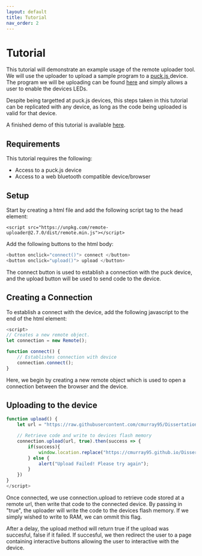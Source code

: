 ```yaml
---
layout: default
title: Tutorial
nav_order: 2
---
```


# Tutorial

This tutorial will demonstrate an example usage of the remote uploader tool. We will use the uploader to upload a sample program to a 
<a href="https://www.espruino.com/Puck.js"> puck.js </a> device. The program we will be uploading can be found <a href="https://raw.githubusercontent.com/cmurray95/Dissertation/main/src/demos/colour-test.js">here</a> and simply allows a user to enable the devices LEDs.

Despite being targetted at puck.js devices, this steps taken in this tutorial can be replicated with any device, as long as the
code being uploaded is valid for that device.

A finished demo of this tutorial is available [here](https://cmurray95.github.io/espruino-remote-uploader/demos/puck/colour.html).

## Requirements

This tutorial requires the following:

- Access to a puck.js device
- Access to a web bluetooth compatible device/browser

## Setup

Start by creating a html file and add the following script tag to the head element:

`<script src="https://unpkg.com/remote-uploader@2.7.0/dist/remote.min.js"></script>`

Add the following buttons to the html body:

```js
<button onclick="connect()"> connect </button>
<button onclick="upload()"> upload </button>
```



The connect button is used to establish a connection with the puck device, and the upload button will be used to send code to the device.

## Creating a Connection

To establish a connect with the device, add the following javascript to the end of the html element:

```js
<script>
// Creates a new remote object.
let connection = new Remote();

function connect() {
    // Establishes connection with device
    connection.connect();
}
```

Here, we begin by creating a new remote object which is used to open a connection between the browser and the device.


## Uploading to the device

```js
function upload() {
    let url = "https://raw.githubusercontent.com/cmurray95/Dissertation/main/src/demos/colour-test.js";

    // Retrieve code and write to devices flash memory
    connection.upload(url, true).then(success => {
        if(success){
            window.location.replace("https://cmurray95.github.io/Dissertation/src/demos/colour-test.html");
        } else {
            alert("Upload Failed! Please try again");
        }
    })
}
</script>
```

Once connected, we use connection.upload to retrieve code stored at a remote url, then write that code to the connected device. 
By passing in "true", the uploader will write the code to the devices flash memory. If we simply wished to write to RAM, we can ommit this flag.

After a delay, the upload method will return true if the upload was succesful, false if it failed. If succesful, we then redirect the user to a page containing
interactive buttons allowing the user to interactive with the device.
